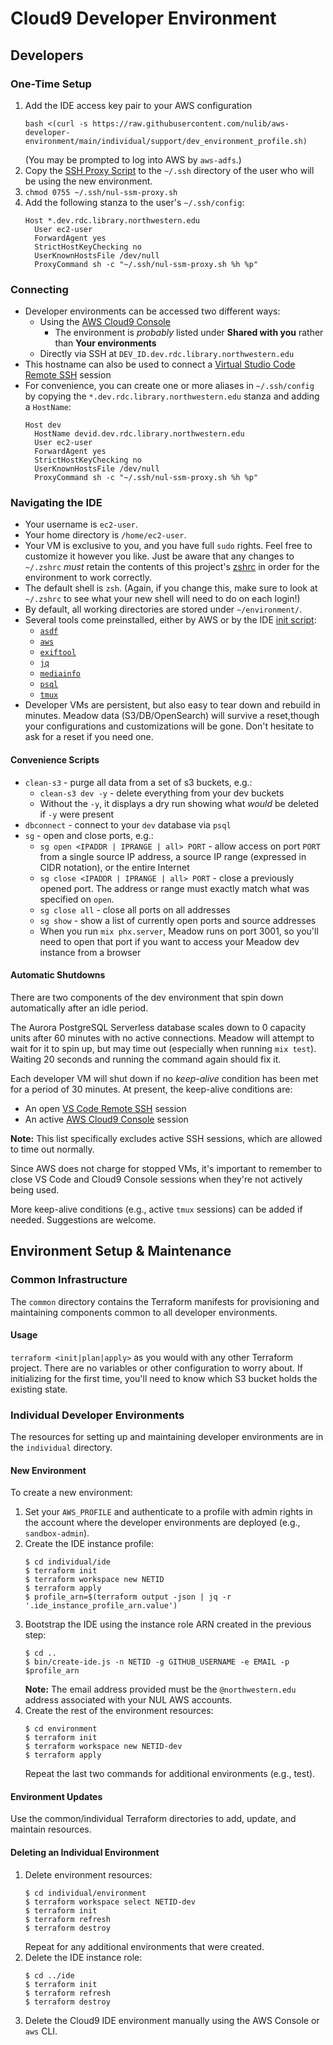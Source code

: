 # Cloud9 Developer Environment

## Developers

### One-Time Setup

1. Add the IDE access key pair to your AWS configuration
   ```
   bash <(curl -s https://raw.githubusercontent.com/nulib/aws-developer-environment/main/individual/support/dev_environment_profile.sh)
   ```
   (You may be prompted to log into AWS by `aws-adfs`.)
2. Copy the [SSH Proxy Script](individual/support/nul-ssm-proxy.sh) to the `~/.ssh` directory of the user who will be using the new environment.
3. `chmod 0755 ~/.ssh/nul-ssm-proxy.sh`
4. Add the following stanza to the user's `~/.ssh/config`:
   ```
   Host *.dev.rdc.library.northwestern.edu
     User ec2-user
     ForwardAgent yes
     StrictHostKeyChecking no
     UserKnownHostsFile /dev/null
     ProxyCommand sh -c "~/.ssh/nul-ssm-proxy.sh %h %p"
   ```

### Connecting

- Developer environments can be accessed two different ways:
  - Using the [AWS Cloud9 Console](https://us-east-1.console.aws.amazon.com/cloud9/home/shared)
    - The environment is *probably* listed under **Shared with you** rather than **Your environments**
  - Directly via SSH at `DEV_ID.dev.rdc.library.northwestern.edu`
- This hostname can also be used to connect a [Virtual Studio Code Remote SSH](https://code.visualstudio.com/docs/remote/ssh) session
- For convenience, you can create one or more aliases in `~/.ssh/config` by copying the `*.dev.rdc.library.northwestern.edu` stanza and adding a `HostName`:
  ```
  Host dev
    HostName devid.dev.rdc.library.northwestern.edu
    User ec2-user
    ForwardAgent yes
    StrictHostKeyChecking no
    UserKnownHostsFile /dev/null
    ProxyCommand sh -c "~/.ssh/nul-ssm-proxy.sh %h %p"
  ```

### Navigating the IDE

- Your username is `ec2-user`.
- Your home directory is `/home/ec2-user`.
- Your VM is exclusive to you, and you have full `sudo` rights. Feel free to customize it however you like. Just be aware that any changes to `~/.zshrc` _must_ retain the contents of this project's [zshrc](individual/support/zshrc) in order for the environment to work correctly.
- The default shell is `zsh`. (Again, if you change this, make sure to look at `~/.zshrc` to see what your new shell will need to do on each login!)
- By default, all working directories are stored under `~/environment/`.
- Several tools come preinstalled, either by AWS or by the IDE [init script](individual/support/cloud9-init.sh):
  - [`asdf`](https://asdf-vm.com)
  - [`aws`](https://aws.amazon.com/cli/)
  - [`exiftool`](https://exiftool.org)
  - [`jq`](https://stedolan.github.io/jq/manual/)
  - [`mediainfo`](https://mediaarea.net/en/MediaInfo)
  - [`psql`](https://www.postgresql.org/docs/current/app-psql.html)
  - [`tmux`](https://github.com/tmux/tmux/wiki)
- Developer VMs are persistent, but also easy to tear down and rebuild in minutes. Meadow data (S3/DB/OpenSearch) will survive a reset,though your configurations and customizations will be gone. Don't hesitate to ask for a reset if you need one.

#### Convenience Scripts

- `clean-s3` - purge all data from a set of s3 buckets, e.g.:
  - `clean-s3 dev -y` - delete everything from your dev buckets
  - Without the `-y`, it displays a dry run showing what *would* be deleted if `-y` were present
- `dbconnect` - connect to your `dev` database via `psql`
- `sg` - open and close ports, e.g.:
  - `sg open <IPADDR | IPRANGE | all> PORT` - allow access on port `PORT` from a single source IP address, a source IP range (expressed in CIDR notation), or the entire Internet
  - `sg close <IPADDR | IPRANGE | all> PORT` - close a previously opened port. The address or range must exactly match what was specified on `open`.
  - `sg close all` - close all ports on all addresses
  - `sg show` - show a list of currently open ports and source addresses
  - When you run `mix phx.server`, Meadow runs on port 3001, so you'll need to open that port if you want to access your Meadow dev instance from a browser

#### Automatic Shutdowns

There are two components of the dev environment that spin down automatically after an idle period.

The Aurora PostgreSQL Serverless database scales down to 0 capacity units after 60 minutes with no active connections. Meadow will attempt to wait for it to spin up, but may time out (especially when running `mix test`). Waiting 20 seconds and running the command again should fix it.

Each developer VM will shut down if no *keep-alive* condition has been met for a period of 30 minutes. At present, the keep-alive conditions are:

- An open [VS Code Remote SSH](https://code.visualstudio.com/docs/remote/ssh) session
- An active [AWS Cloud9 Console](https://us-east-1.console.aws.amazon.com/cloud9/home/shared) session

**Note:** This list specifically excludes active SSH sessions, which are allowed to time out normally.

Since AWS does not charge for stopped VMs, it's important to remember to close VS Code and Cloud9 Console sessions when they're not actively being used.

More keep-alive conditions (e.g., active `tmux` sessions) can be added if needed. Suggestions are welcome.

## Environment Setup & Maintenance

### Common Infrastructure

The `common` directory contains the Terraform manifests for provisioning and maintaining components common to all developer environments.

#### Usage

`terraform <init|plan|apply>` as you would with any other Terraform project. There are no variables or other configuration to worry about. If initializing for the first time, you'll need to know which S3 bucket holds the existing state.

### Individual Developer Environments

The resources for setting up and maintaining developer environments are in the `individual` directory.

#### New Environment

To create a new environment:

1. Set your `AWS_PROFILE` and authenticate to a profile with admin rights in the account where the developer environments are deployed (e.g., `sandbox-admin`).
2. Create the IDE instance profile:
   ```shell
   $ cd individual/ide
   $ terraform init
   $ terraform workspace new NETID
   $ terraform apply
   $ profile_arn=$(terraform output -json | jq -r '.ide_instance_profile_arn.value')
   ```
3. Bootstrap the IDE using the instance role ARN created in the previous step:
   ```shell
   $ cd ..
   $ bin/create-ide.js -n NETID -g GITHUB_USERNAME -e EMAIL -p $profile_arn
   ```
   **Note:** The email address provided must be the `@northwestern.edu` address associated with your NUL AWS accounts.
4. Create the rest of the environment resources:
   ```shell
   $ cd environment
   $ terraform init
   $ terraform workspace new NETID-dev
   $ terraform apply
   ```
   Repeat the last two commands for additional environments (e.g., test).

#### Environment Updates

Use the common/individual Terraform directories to add, update, and maintain resources.

#### Deleting an Individual Environment

1. Delete environment resources:
   ```shell
   $ cd individual/environment
   $ terraform workspace select NETID-dev
   $ terraform init
   $ terraform refresh
   $ terraform destroy
   ```
   Repeat for any additional environments that were created.
2. Delete the IDE instance role:
   ```
   $ cd ../ide
   $ terraform init
   $ terraform refresh
   $ terraform destroy
   ```
3. Delete the Cloud9 IDE environment manually using the AWS Console or `aws` CLI.

